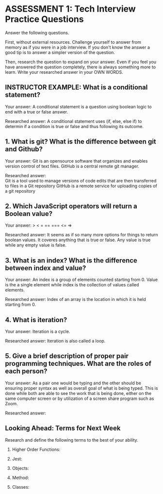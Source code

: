 # ASSESSMENT 1: Tech Interview Practice Questions
Answer the following questions.

First, without external resources. Challenge yourself to answer from memory as if you were in a job interview. If you don't know the answer a good tip is to answer a simpler version of the question.

Then, research the question to expand on your answer. Even if you feel you have answered the question completely, there is always something more to learn. Write your researched answer in your OWN WORDS.

## INSTRUCTOR EXAMPLE: What is a conditional statement?

  Your answer: A conditional statement is a question using boolean logic to end with a true or false answer.

  Researched answer: A conditional statement uses (if, else, else if) to determin if a condition is true or false and thus following its outcome.



## 1. What is git? What is the difference between git and Github?

  Your answer:
  Git is an opensource software that organizes and enables version control of text files.
  GitHub is a central remote git manager.

  Researched answer:  
  Git is a tool used to manage versions of code edits that are then transferred to files in a Git repository
  GitHub  is a remote service for uploading copies of a git repository


## 2. Which JavaScript operators will return a Boolean value?

  Your answer: > < = == === <= =>

  Researched answer: 
  It seems as if so many more options for things to return boolean values. It coveres anything that is true or false. Any value is true while any empty value is false.



## 3. What is an index? What is the difference between index and value?

  Your answer: An index is a group of elements counted starting from 0. Value is the a single element while index is the collection of values called elements.

  Researched answer:  Index of an array is the location in which it is held starting from 0. 




## 4. What is iteration?

  Your answer: Iteration is a cycle.

  Researched answer: Iteration is also called a loop.



## 5. Give a brief description of proper pair programming techniques. What are the roles of each person?

  Your answer: As a pair one would be typing and the other should be ensuring proper syntax as well as overall goal of what is being typed. This is done while both are able to see the work that is being done, either on the same computer screen or by utilization of a screen share program such as Zoom.

  Researched answer:



## Looking Ahead: Terms for Next Week

Research and define the following terms to the best of your ability.

1. Higher Order Functions:

2. Jest:

3. Objects:

4. Method:

5. Classes:
